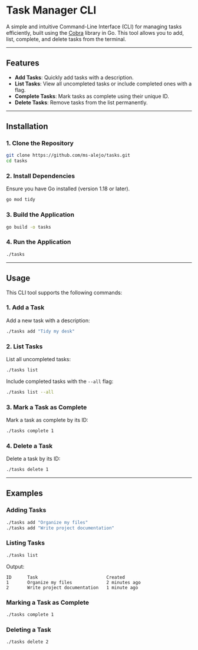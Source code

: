 # **Task Manager CLI**

A simple and intuitive Command-Line Interface (CLI) for managing tasks efficiently, built using the [Cobra](https://github.com/spf13/cobra) library in Go. This tool allows you to add, list, complete, and delete tasks from the terminal.

---

## **Features**

- **Add Tasks**: Quickly add tasks with a description.
- **List Tasks**: View all uncompleted tasks or include completed ones with a flag.
- **Complete Tasks**: Mark tasks as complete using their unique ID.
- **Delete Tasks**: Remove tasks from the list permanently.

---

## **Installation**

### **1. Clone the Repository**
```bash
git clone https://github.com/ms-alejo/tasks.git
cd tasks
```

### **2. Install Dependencies**
Ensure you have Go installed (version 1.18 or later).

```bash
go mod tidy
```

### **3. Build the Application**
```bash
go build -o tasks
```

### **4. Run the Application**
```bash
./tasks
```

---

## **Usage**

This CLI tool supports the following commands:

### **1. Add a Task**
Add a new task with a description:
```bash
./tasks add "Tidy my desk"
```

### **2. List Tasks**
List all uncompleted tasks:
```bash
./tasks list
```

Include completed tasks with the `--all` flag:
```bash
./tasks list --all
```

### **3. Mark a Task as Complete**
Mark a task as complete by its ID:
```bash
./tasks complete 1
```

### **4. Delete a Task**
Delete a task by its ID:
```bash
./tasks delete 1
```

---

## **Examples**

### **Adding Tasks**
```bash
./tasks add "Organize my files"
./tasks add "Write project documentation"
```

### **Listing Tasks**
```bash
./tasks list
```
Output:
```
ID      Task                          Created
1       Organize my files             2 minutes ago
2       Write project documentation   1 minute ago
```

### **Marking a Task as Complete**
```bash
./tasks complete 1
```

### **Deleting a Task**
```bash
./tasks delete 2
```
